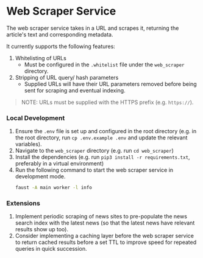 # Web Scraper Service
The web scraper service takes in a URL and scrapes it, returning the article's text and corresponding metadata.

It currently supports the following features:
1. Whitelisting of URLs
   - Must be configured in the `.whitelist` file under the `web_scraper` directory.
2. Stripping of URL query/ hash parameters
   - Supplied URLs will have their URL parameters removed before being sent for scraping and eventual indexing.

> NOTE: URLs must be supplied with the HTTPS prefix (e.g. `https://`).

### Local Development
1. Ensure the `.env` file is set up and configured in the root directory (e.g. in the root directory, run `cp .env.example .env` and update the relevant variables).
2. Navigate to the `web_scraper` directory (e.g. run `cd web_scraper`)
3. Install the dependencies (e.g. run `pip3 install -r requirements.txt`, preferably in a virtual environment)
4. Run the following command to start the web scraper service in development mode.
    ```bash
    faust -A main worker -l info
    ```

### Extensions
1. Implement periodic scraping of news sites to pre-populate the news search index with the latest news (so that the latest news have relevant results show up too).
2. Consider implementing a caching layer before the web scraper service to return cached results before a set TTL to improve speed for repeated queries in quick succession.

